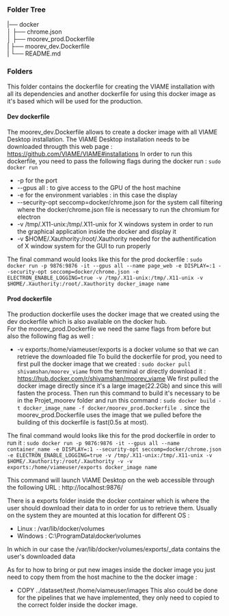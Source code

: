 
### Folder Tree ###
|── docker                
    │   ├── chrome.json                            
    │   ├── moorev_prod.Dockerfile  
    |   ├── moorev_dev.Dockerfile  
    |   └── README.md 
    
### Folders ### 
This folder contains the dockerfile for creating the VIAME installation with all its dependencies and another dockerfile for using this docker image as it's based which will be used for the production.

#### Dev dockerfile 
The moorev_dev.Dockerfile allows to create a docker image with all VIAME Desktop installation. The VIAME Desktop installation needs to be downloaded througth this web page : https://github.com/VIAME/VIAME#installations 
In order to run this dockerfile, you need to pass the following flags during the docker run : 
`sudo docker run `  
- -p for the port
- --gpus all : to give access to the GPU of the host machine
- -e for the environment variables : in this case the display
- --security-opt seccomp=docker/chrome.json for the system call filtering where the docker/chrome.json file is necessary to run the chromium for electron
- -v /tmp/.X11-unix:/tmp/.X11-unix for X windows system in order to run the graphical application inside the docker and display it 
- -v $HOME/.Xauthority:/root/.Xauthority needed for the authentification of X window system for the GUI to run properly

The final command would looks like this for the prod dockerfile : `sudo docker run -p 9876:9876 -it --gpus all --name page_web -e DISPLAY=:1 --security-opt seccomp=docker/chrome.json -e ELECTRON_ENABLE_LOGGING=true -v /tmp/.X11-unix:/tmp/.X11-unix -v $HOME/.Xauthority:/root/.Xauthority docker_image name`

#### Prod dockerfile
The production dockerfile uses the docker image that we created using the dev dockerfile which is also available on the docker hub.  
For the moorev_prod.Dockerfile we need the same flags from before but also the following flag as well : 
- -v exports:/home/viameuser/exports is a docker
   volume so that we can retrieve the downloaded file
To build the dockerfile for prod, you need to first pull the docker image that we created : `sudo docker pull shivamshan/moorev_viame` from the terminal or directly download it : https://hub.docker.com/r/shivamshan/moorev_viame
We first pulled the docker image directly since it's a large image(22.2Gb) and since this will fasten the process. 
Then run this command to build it's necessary to be in the Projet_moorev folder and run this command : `sudo docker build -t docker_image_name -f docker/moorev_prod.Dockerfile .` since the moorev_prod.Dockerfile uses the image that we pulled before the building of this dockerfile is fast(0.5s at most). 

The final command would looks like this for the prod dockerfile in order to run it : `sudo docker run -p 9876:9876 -it --gpus all --name container_name -e DISPLAY=:1 --security-opt seccomp=docker/chrome.json -e ELECTRON_ENABLE_LOGGING=true -v /tmp/.X11-unix:/tmp/.X11-unix -v $HOME/.Xauthority:/root/.Xauthority -v -v exports:/home/viameuser/exports docker_image name`

This command will launch VIAME Desktop on the web accessible through the following URL : http://localhost:9876/

There is a exports folder inside the docker container which is where the user should download their data to in order for us to retrieve them. 
Usually on the system they are mounted at this location for different OS : 
- Linux : /var/lib/docker/volumes
- Windows : C:\ProgramData\docker\volumes

In which in our case the /var/lib/docker/volumes/exports/_data contains the user's downloaded data

As for to how to bring or put new images inside the docker image you just need to copy them from the host machine to the the docker image : 
- COPY ../dataset/test /home/viameuser/images
This also could be done for the pipelines that we have implemented, they only need to copied to the correct folder inside the docker image. 


